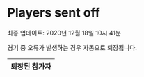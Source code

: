 # Players sent off
최종 업데이트: 2020년 12월 18일 10시 41분


경기 중 오류가 발생하는 경우 자동으로 퇴장됩니다.


| 퇴장된 참가자 |
|:---:|